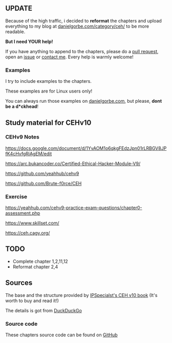 ## UPDATE

Because of the high traffic, i decided to **reformat** the chapters and upload everything to my blog at [danielgorbe.com/category/ceh/](https://danielgorbe.com/category/ceh/) to be more readable.

**But I need YOUR help!**

If you have anything to append to the chapters, please do a [pull request](https://help.github.com/en/github/collaborating-with-issues-and-pull-requests/creating-a-pull-request), open an [issue](https://github.com/g0rbe/CEH/issues) or [contact me](https://danielgorbe.com/contact/). Every help is warmly welcome!

### Examples

I try to include examples to the chapters.

These examples are for Linux users only!

You can always run those examples on [danielgorbe.com](https://danielgorbe.com), but please, **dont be a d*ckhead**!

## Study material for CEHv10

### CEHv9 Notes

https://docs.google.com/document/d/1YvAOM1o6qkgFEdzJpn01rLRBGV8JPfK4cHvfgRiAgEM/edit

https://arc.bukancoder.co/Certified-Ethical-Hacker-Module-V9/

https://github.com/yeahhub/cehv9

https://github.com/Brute-f0rce/CEH

### Exercise

https://yeahhub.com/cehv9-practice-exam-questions/chapter0-assessment.php

https://www.skillset.com/

https://ceh.cagy.org/

## TODO

- Complete chapter 1,2,11,12
- Reformat chapter 2,4

## Sources

The base and the structure provided by [IPSpecialst's CEH v10 
book](https://ipspecialist.net/courses/ec-council-certified-ethical-hacker-ceh-v10-exam-312-50/) (It's worth to buy and read it!)

The details is got from [DuckDuckGo](https://duckduckgo.com/)


### Source code

These chapters source code can be found on [GitHub](https://github.com/g0rbe/CEH)
